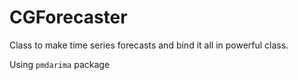 # CGForecaster

Class to make time series forecasts and bind it all in powerful class. 

Using `pmdarima` package


